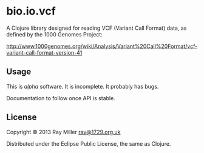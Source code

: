# bio.io.vcf

A Clojure library designed for reading VCF (Variant Call Format) data,
as defined by the 1000 Genomes Project:

http://www.1000genomes.org/wiki/Analysis/Variant%20Call%20Format/vcf-variant-call-format-version-41

## Usage

This is *alpha* software. It is incomplete. It probably has bugs.

Documentation to follow once API is stable.

## License

Copyright © 2013 Ray Miller <ray@1729.org.uk>

Distributed under the Eclipse Public License, the same as Clojure.
